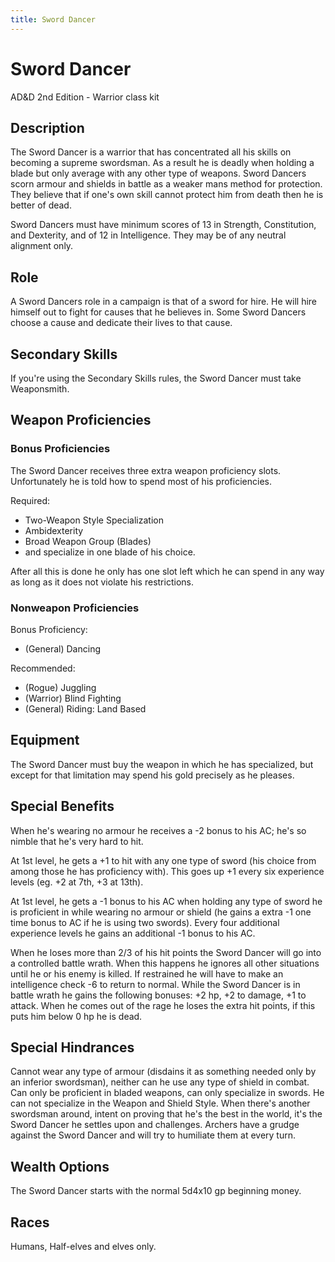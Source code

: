 ```yaml
---
title: Sword Dancer
---
```

# Sword Dancer

AD&D 2nd Edition - Warrior class kit

## Description

The Sword Dancer is a warrior that has concentrated
all his skills on becoming a supreme swordsman. As a result he is
deadly when holding a blade but only average with any other type of
weapons. Sword Dancers scorn armour and shields in battle as a weaker
mans method for protection. They believe that if one's own skill
cannot protect him from death then he is better of dead.

Sword Dancers must have minimum scores of 13 in Strength,
Constitution, and Dexterity, and of 12 in Intelligence. They may be of
any neutral alignment only.

## Role

A Sword Dancers role in a campaign is that of a sword for
hire. He will hire himself out to fight for causes that he believes
in. Some Sword Dancers choose a cause and dedicate their lives to that
cause.

## Secondary Skills

If you're using the Secondary Skills rules, the Sword Dancer must take Weaponsmith.

## Weapon Proficiencies

### Bonus Proficiencies

The Sword Dancer receives three extra weapon proficiency slots. Unfortunately he is
told how to spend most of his proficiencies.

Required:
* Two-Weapon Style Specialization
* Ambidexterity
* Broad Weapon Group (Blades)
* and specialize in one blade of his choice.

After all this is done he only has one slot left which he can spend in any way as long as it does not violate his restrictions.

### Nonweapon Proficiencies

Bonus Proficiency:
* (General) Dancing

Recommended:
* (Rogue) Juggling
* (Warrior) Blind Fighting
* (General) Riding: Land Based

## Equipment

The Sword Dancer must buy the weapon in which he has
specialized, but except for that limitation may spend his gold
precisely as he pleases.

## Special Benefits

When he's wearing no armour he receives a -2 bonus to his AC; he's so nimble that he's very hard to hit.

At 1st level, he gets a +1 to hit with any one type of sword (his
choice from among those he has proficiency with). This goes up +1
every six experience levels (eg. +2 at 7th, +3 at 13th).

At 1st level, he gets a -1 bonus to his AC when holding any type of
sword he is proficient in while wearing no armour or shield (he gains
a extra -1 one time bonus to AC if he is using two swords). Every four
additional experience levels he gains an additional -1 bonus to his
AC.

When he loses more than 2/3 of his hit points the Sword Dancer will go
into a controlled battle wrath. When this happens he ignores all other
situations until he or his enemy is killed. If restrained he will have
to make an intelligence check -6 to return to normal. While the Sword
Dancer is in battle wrath he gains the following bonuses: +2 hp, +2 to
damage, +1 to attack. When he comes out of the rage he loses the extra
hit points, if this puts him below 0 hp he is dead.

## Special Hindrances

Cannot wear any type of armour (disdains it as
something needed only by an inferior swordsman), neither can he use
any type of shield in combat. Can only be proficient in bladed
weapons, can only specialize in swords. He can not specialize in the
Weapon and Shield Style. When there's another swordsman around, intent
on proving that he's the best in the world, it's the Sword Dancer he
settles upon and challenges. Archers have a grudge against the Sword
Dancer and will try to humiliate them at every turn.

## Wealth Options

The Sword Dancer starts with the normal 5d4x10 gp beginning money.

## Races

Humans, Half-elves and elves only.
